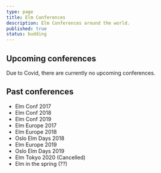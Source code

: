 ```yaml
---
type: page
title: Elm Conferences
description: Elm Conferences around the world.
published: true
status: budding
---
```


## Upcoming conferences

Due to Covid, there are currently no upcoming conferences.


## Past conferences

- Elm Conf 2017
- Elm Conf 2018
- Elm Conf 2019
- Elm Europe 2017
- Elm Europe 2018
- Oslo Elm Days 2018
- Elm Europe 2019
- Oslo Elm Days 2019
- Elm Tokyo 2020 (Cancelled)
- Elm in the spring (??)
